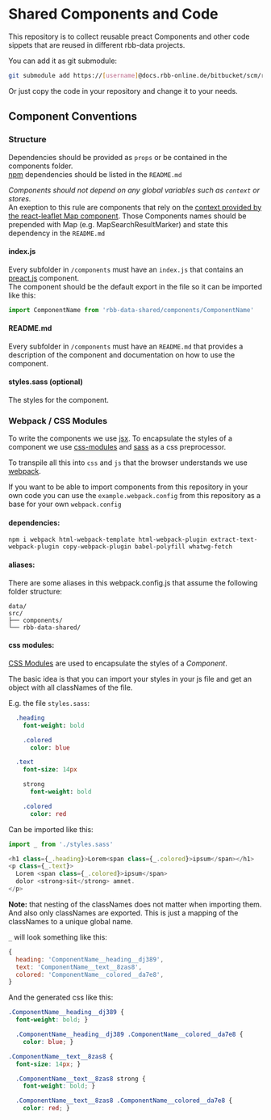 # Shared Components and Code

This repository is to collect reusable preact Components and other code sippets
that are reused in different rbb-data projects.

You can add it as git submodule:
```bash
git submodule add https://[username]@docs.rbb-online.de/bitbucket/scm/rd/rbb-data-shared.git src/rbb-data-shared
```

Or just copy the code in your repository and change it to your needs.

## Component Conventions

### Structure

Dependencies should be provided as `props` or be contained in the components folder.  
[npm](https://www.npmjs.com/) dependencies should be listed in the `README.md`

*Components should not depend on any global variables such as `context` or stores.*  
An exeption to this rule are components that rely on the [context provided by the react-leaflet Map component](https://react-leaflet.js.org/docs/en/intro.html#component-context). Those Components names should be prepended with Map (e.g. MapSearchResultMarker) and state this dependency in the `README.md`

#### index.js

Every subfolder in `/components` must have an `index.js` that contains an [preact.js](https://preactjs.com/)
component.  
The component should be the default export in the file so it can be imported like this:

```js
import ComponentName from 'rbb-data-shared/components/ComponentName'
```

#### README.md

Every subfolder in `/components` must have an `README.md` that provides a description of the component and documentation on how to use the component.

#### styles.sass (optional)

The styles for the component.

### Webpack / CSS Modules

To write the components we use [jsx](https://reactjs.org/docs/introducing-jsx.html).
To encapsulate the styles of a component we use [css-modules](https://github.com/css-modules/css-modules) and [sass](http://sass-lang.com/) as a css preprocessor.

To transpile all this into `css` and `js` that the browser understands we use [webpack](https://webpack.github.io/).

If you want to be able to import components from this repository in your own code you can use the `example.webpack.config` from this repository as a base for your own `webpack.config`

#### dependencies:

```
npm i webpack html-webpack-template html-webpack-plugin extract-text-webpack-plugin copy-webpack-plugin babel-polyfill whatwg-fetch
```

#### aliases:

There are some aliases in this webpack.config.js that assume the following folder structure:
```
data/
src/
├── components/
└── rbb-data-shared/
```

#### css modules:


[CSS Modules](https://github.com/css-modules/css-modules) are used to encapsulate the styles of a *Component*.

The basic idea is that you can import your styles in your js file and get an object with all classNames of the file.

E.g. the file `styles.sass`:
``` sass
  .heading
    font-weight: bold

    .colored
      color: blue

  .text
    font-size: 14px

    strong
      font-weight: bold

    .colored
      color: red
```

Can be imported like this:
``` js
import _ from './styles.sass'

<h1 class={_.heading}>Lorem<span class={_.colored}>ipsum</span></h1>
<p class={_.text}>
  Lorem <span class={_.colored}>ipsum</span>
  dolor <strong>sit</strong> amnet.
</p>
```

**Note:** that nesting of the classNames does not matter when importing them. And also only classNames are exported. This is just a mapping of the classNames to a unique global name.

`_` will look something like this:

``` js
{
  heading: 'ComponentName__heading__dj389',
  text: 'ComponentName__text__8zas8',
  colored: 'ComponentName__colored__da7e8',
}
```

And the generated css like this:

``` css
.ComponentName__heading__dj389 {
  font-weight: bold; }

  .ComponentName__heading__dj389 .ComponentName__colored__da7e8 {
    color: blue; }

.ComponentName__text__8zas8 {
  font-size: 14px; }

  .ComponentName__text__8zas8 strong {
    font-weight: bold; }

  .ComponentName__text__8zas8 .ComponentName__colored__da7e8 {
    color: red; }
```
